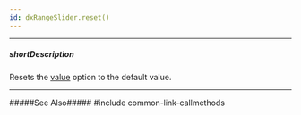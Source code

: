 ```yaml
---
id: dxRangeSlider.reset()
---
```

---
##### shortDescription
Resets the [value]({basewidgetpath}/Configuration/#value) option to the default value.

---
#####See Also#####
#include common-link-callmethods